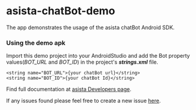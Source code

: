 # asista-chatBot-demo
The app demonstrates the usage of the asista chatBot Android SDK.
### Using the demo apk
Import this demo project into your AndroidStudio and add the Bot property values(*BOT_URL* and *BOT_ID*) in the project's **_strings.xml_** file.  
```
<string name="BOT_URL">{your chatBot url}</string>
<string name="BOT_ID">{your chatBot Id}</string>
```
Find full documentation at [asista Developers page](https://asista.com/developer/docs/asista-chatbot-sdk-for-android).

If any issues found please feel free to create a new issue [here](https://github.com/cherrylabstech/asista-sdk-android-demo/issues).
